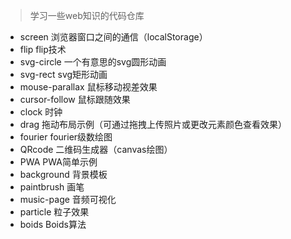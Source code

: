 > 学习一些web知识的代码仓库

- screen 浏览器窗口之间的通信（localStorage）
- flip flip技术
- svg-circle 一个有意思的svg圆形动画
- svg-rect svg矩形动画
- mouse-parallax 鼠标移动视差效果
- cursor-follow 鼠标跟随效果
- clock 时钟
- drag 拖动布局示例（可通过拖拽上传照片或更改元素颜色查看效果）
- fourier fourier级数绘图
- QRcode 二维码生成器（canvas绘图）
- PWA PWA简单示例
- background 背景模板
- paintbrush 画笔
- music-page 音频可视化
- particle 粒子效果
- boids Boids算法
